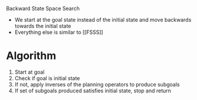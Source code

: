 Backward State Space Search

- We start at the goal state instead of the initial state and move backwards towards the initial state
- Everything else is similar to [[FSSS]]

# Algorithm
1. Start at goal
2. Check if goal is initial state
3. If not, apply inverses of the planning operators to produce subgoals
4. If set of subgoals produced satisfies initial state, stop and return